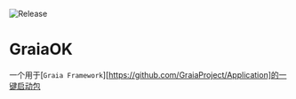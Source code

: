 ![Release](https://github.com/EricTianC/GraiaOK/workflows/Release/badge.svg)
# GraiaOK

一个用于[`Graia Framework`][https://github.com/GraiaProject/Application]的一键启动包